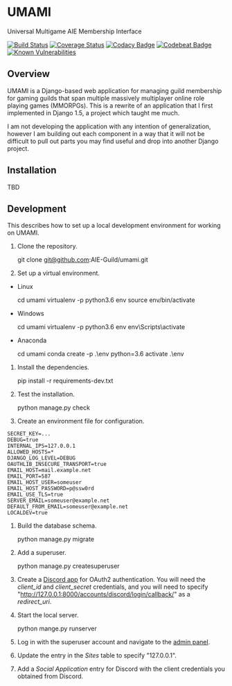 # UMAMI

Universal Multigame AIE Membership Interface

[![Build Status](https://travis-ci.org/AIE-Guild/umami.svg?branch=develop)](https://travis-ci.org/AIE-Guild/umami)
[![Coverage Status](https://coveralls.io/repos/github/AIE-Guild/umami/badge.svg?branch=develop)](https://coveralls.io/github/AIE-Guild/umami?branch=develop)
[![Codacy Badge](https://api.codacy.com/project/badge/Grade/223ee6c21dab4d828912fd733a68541d)](https://www.codacy.com/app/mrogaski/umami?utm_source=github.com&amp;utm_medium=referral&amp;utm_content=AIE-Guild/umami&amp;utm_campaign=Badge_Grade)
[![Codebeat Badge](https://codebeat.co/badges/8ec3519e-9b4d-4717-aabb-7d448fd8628c)](https://codebeat.co/projects/github-com-aie-guild-umami-develop)
[![Known Vulnerabilities](https://snyk.io/test/github/aie-guild/umami/badge.svg?targetFile=requirements.txt)](https://snyk.io/test/github/aie-guild/umami?targetFile=requirements.txt)

## Overview

UMAMI is a Django-based web application for managing guild membership for gaming guilds that span multiple
massively multiplayer online role playing games (MMORPGs).  This is a rewrite of an application that I first implemented
in Django 1.5, a project which taught me much.

I am not developing the application with any intention of generalization, however I am building out each component
in a way that it will not be difficult to pull out parts you may find useful and drop into another Django project.


## Installation


TBD


## Development

This describes how to set up a local development environment for working on UMAMI.

1.  Clone the repository.

    git clone git@github.com:AIE-Guild/umami.git


1.  Set up a virtual environment.

  * Linux

    cd umami
    virtualenv -p python3.6 env
    source env/bin/activate

  * Windows

    cd umami
    virtualenv -p python3.6 env
    env\Scripts\activate

  * Anaconda

    cd umami
    conda create -p .\env python=3.6
    activate .\env

1.  Install the dependencies.

    pip install -r requirements-dev.txt


1.  Test the installation.

    python manage.py check


1.  Create an environment file for configuration.

```
SECRET_KEY=...
DEBUG=true
INTERNAL_IPS=127.0.0.1
ALLOWED_HOSTS=*
DJANGO_LOG_LEVEL=DEBUG
OAUTHLIB_INSECURE_TRANSPORT=true
EMAIL_HOST=mail.example.net
EMAIL_PORT=587
EMAIL_HOST_USER=someuser
EMAIL_HOST_PASSWORD=p@ssw0rd
EMAIL_USE_TLS=true
SERVER_EMAIL=someuser@example.net
DEFAULT_FROM_EMAIL=someuser@example.net
LOCALDEV=true
```


1.  Build the database schema.

    python manage.py migrate


1.  Add a superuser.

    python manage.py createsuperuser


1.  Create a [Discord app](https://discordapp.com/developers/applications/me) for OAuth2 authentication.  You will need
    the *client_id* and *client_secret* credentials, and you will need to specify
    "http://127.0.0.1:8000/accounts/discord/login/callback/" as a *redirect_uri*.

1.  Start the local server.

    python mange.py runserver


1.  Log in with the superuser account and navigate to the [admin panel](http://127.0.0.1:8000/admin/).


1.  Update the entry in the *Sites* table to specify "127.0.0.1".


1.  Add a *Social Application* entry for Discord with the client credentials you obtained from Discord.




